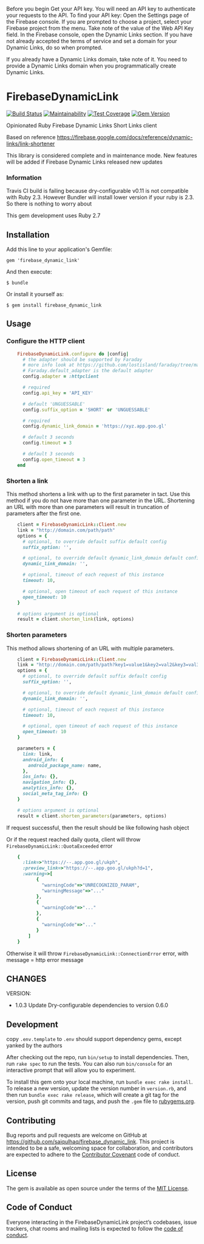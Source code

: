 
Before you begin
Get your API key. You will need an API key to authenticate your requests to the API. To find your API key:
Open the Settings page of the Firebase console. If you are prompted to choose a project, select your Firebase project from the menu.
Take note of the value of the Web API Key field.
In the Firebase console, open the Dynamic Links section.
If you have not already accepted the terms of service and set a domain for your Dynamic Links, do so when prompted.

If you already have a Dynamic Links domain, take note of it. You need to provide a Dynamic Links domain when you programmatically create Dynamic Links.

# FirebaseDynamicLink

[![Build Status](https://travis-ci.org/saiqulhaq/firebase_dynamic_link.svg?branch=master)](https://travis-ci.org/saiqulhaq/firebase_dynamic_link)
[![Maintainability](https://api.codeclimate.com/v1/badges/0e2629515335c72ef80d/maintainability)](https://codeclimate.com/github/saiqulhaq/firebase_dynamic_link/maintainability)
[![Test Coverage](https://api.codeclimate.com/v1/badges/0e2629515335c72ef80d/test_coverage)](https://codeclimate.com/github/saiqulhaq/firebase_dynamic_link/test_coverage)
[![Gem Version](https://badge.fury.io/rb/firebase_dynamic_link.svg)](https://badge.fury.io/rb/firebase_dynamic_link)

Opinionated Ruby Firebase Dynamic Links Short Links client 

Based on reference https://firebase.google.com/docs/reference/dynamic-links/link-shortener

This library is considered complete and in maintenance mode. New features will be added if Firebase Dynamic Links released new updates

### Information
Travis CI build is failing because dry-configurable v0.11 is not compatible with 
Ruby 2.3. However Bundler will install lower version if your ruby is 2.3. So there is nothing to worry about

This gem development uses Ruby 2.7

## Installation

Add this line to your application's Gemfile:

    gem 'firebase_dynamic_link'

And then execute:

    $ bundle

Or install it yourself as:

    $ gem install firebase_dynamic_link

## Usage

### Configure the HTTP client

```ruby
    FirebaseDynamicLink.configure do |config|
      # the adapter should be supported by Faraday
      # more info look at https://github.com/lostisland/faraday/tree/master/test/adapters
      # Faraday.default_adapter is the default adapter
      config.adapter = :httpclient

      # required
      config.api_key = 'API_KEY'

      # default 'UNGUESSABLE'
      config.suffix_option = 'SHORT' or 'UNGUESSABLE'

      # required
      config.dynamic_link_domain = 'https://xyz.app.goo.gl'

      # default 3 seconds
      config.timeout = 3 

      # default 3 seconds
      config.open_timeout = 3
    end
```

### Shorten a link
This method shortens a link with up to the first parameter in tact. Use this method if you do not have more than one
parameter in the URL. Shortening an URL with more than one parameters will result in truncation of parameters after the 
first one.

```ruby
    client = FirebaseDynamicLink::Client.new
    link = "http://domain.com/path/path"
    options = {
      # optional, to override default suffix default config 
      suffix_option: '', 

      # optional, to override default dynamic_link_domain default config
      dynamic_link_domain: '', 

      # optional, timeout of each request of this instance
      timeout: 10, 

      # optional, open timeout of each request of this instance
      open_timeout: 10
    }

    # options argument is optional
    result = client.shorten_link(link, options)
```

### Shorten parameters
This method allows shortening of an URL with multiple parameters. 

```ruby
    client = FirebaseDynamicLink::Client.new
    link = "http://domain.com/path/path?key1=value1&key2=val2&key3=val3"
    options = {
      # optional, to override default suffix default config 
      suffix_option: '', 

      # optional, to override default dynamic_link_domain default config
      dynamic_link_domain: '', 

      # optional, timeout of each request of this instance
      timeout: 10, 

      # optional, open timeout of each request of this instance
      open_timeout: 10
    }

    parameters = {
      link: link,
      android_info: {
        android_package_name: name,
      },
      ios_info: {},
      navigation_info: {},
      analytics_info: {},
      social_meta_tag_info: {}
    }

    # options argument is optional
    result = client.shorten_parameters(parameters, options)
```

If request successful, then the result should be like following hash object

Or if the request reached daily quota, client will throw `FirebaseDynamicLink::QuotaExceeded` error

```ruby
    { 
      :link=>"https://--.app.goo.gl/ukph", 
      :preview_link=>"https://--.app.goo.gl/ukph?d=1", 
      :warning=>[
           { 
             "warningCode"=>"UNRECOGNIZED_PARAM",
             "warningMessage"=>"..."
           }, 
           {
             "warningCode"=>"..."
           }, 
           {
             "warningCode"=>"..."
           }
        ]
    }
```

Otherwise it will throw `FirebaseDynamicLink::ConnectionError` error, with message = http error message

## CHANGES

VERSION:

* 1.0.3 
  Update Dry-configurable dependencies to version 0.6.0

## Development

copy `.env.template` to `.env`
should support dependency gems, except yanked by the authors

After checking out the repo, run `bin/setup` to install dependencies. Then, run `rake spec` to run the tests. You can also run `bin/console` for an interactive prompt that will allow you to experiment.

To install this gem onto your local machine, run `bundle exec rake install`. To release a new version, update the version number in `version.rb`, and then run `bundle exec rake release`, which will create a git tag for the version, push git commits and tags, and push the `.gem` file to [rubygems.org](https://rubygems.org).

## Contributing

Bug reports and pull requests are welcome on GitHub at https://github.com/saiqulhaq/firebase_dynamic_link. This project is intended to be a safe, welcoming space for collaboration, and contributors are expected to adhere to the [Contributor Covenant](http://contributor-covenant.org) code of conduct.

## License

The gem is available as open source under the terms of the [MIT License](https://opensource.org/licenses/MIT).

## Code of Conduct

Everyone interacting in the FirebaseDynamicLink project’s codebases, issue trackers, chat rooms and mailing lists is expected to follow the [code of conduct](https://github.com/saiqulhaq/firebase_dynamic_link/blob/master/CODE_OF_CONDUCT.md).
